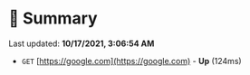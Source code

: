 # 📖 Summary
Last updated: **10/17/2021, 3:06:54 AM**

- `GET` [https://google.com](https://google.com) - **Up** (124ms)
